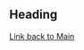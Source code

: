 ## Heading 
[Link back to Main](https://github.com/kt-brandi-larue/BrambleRamble/blob/main/Main.md)
